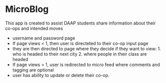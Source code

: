 # MicroBlog
This app is created to assist DAAP students share information about their co-ops and intended moves
  - username and password page
  - If page views < 1, then user is directeted to their co-op input page
  - they are then directed to page where they decide if they want to view:
          1. who is headed to their next city
          2. where people in their class are headed
  - If page views > 1, user is redirected to micro feed where comments and tagging are optional
  - user has ability to update or delete their co-op.
